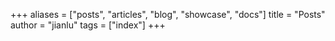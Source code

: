 +++
aliases = ["posts", "articles", "blog", "showcase", "docs"]
title = "Posts"
author = "jianlu"
tags = ["index"]
+++
